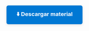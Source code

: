 <div style="text-align:center; margin: 32px 0;">
  <a href="https://1drv.ms/u/c/6a093b703caad82e/EcQ9Ec8Xn4ZJkd1a0HaigmgB5KvGrrriyn9SdbbgMLPMdA?e=1f3wjE" target="_blank" style="display:inline-block; padding:16px 32px; background:#0078d4; color:white; font-size:18px; border-radius:6px; text-decoration:none; font-weight:bold; box-shadow:0 2px 8px #0002; margin-top: 16px;">
    ⬇️ Descargar material
  </a>
</div>

